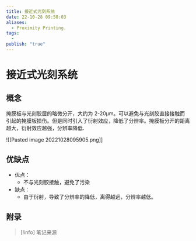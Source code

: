 ```yaml
---
title: 接近式光刻系统
date: 22-10-28 09:58:03
aliases:
  - Proximity Printing.
tags:
  - 
publish: "true"
---
```


# 接近式光刻系统

## 概念

掩膜板与光刻胶层的略微分开，大约为 2-20μm。可以避免与光刻胶直接接触而引起的掩膜板损伤。但是同时引入了衍射效应，降低了分辨率。掩膜板分开的距离越大，衍射效应越强，分辨率降低.

![[Pasted image 20221028095905.png]]

## 优缺点

- 优点：
	- 不与光刻胶接触，避免了污染
- 缺点：
	- 由于衍射，导致了分辨率的降低，离得越远，分辨率越低。

## 附录

> [!info] 笔记来源
> 


